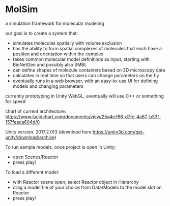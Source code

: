 # MolSim
a simulation framework for molecular modeling

our goal is to create a system that:
- simulates molecules spatially with volume exclusion
- has the ability to form spatial complexes of molecules that each have a position and orientation within the complex
- takes common molecular model definitions as input, starting with BioNetGen and possibly also SMBL
- can define shapes of molecule containers based on 3D microscopy data
- calculates in real time so that users can change parameters on the fly
- eventually runs in a web browser, with an easy-to-use UI for defining models and changing parameters

currently prototyping in Unity WebGL, eventually will use C++ or something for speed

chart of current architecture: https://www.lucidchart.com/documents/view/25a4e766-d7fe-4a87-b33f-157feaca604d/0

Unity version: 2017.2.0f3 
(download here https://unity3d.com/get-unity/download/archive)

To run sample models, once project is open in Unity:
- open Scenes/Reactor
- press play!

To load a different model: 
- with Reactor scene open, select Reactor object in Hierarchy
- drag a model file of your choice from Data/Models to the model slot on Reactor
- press play!
